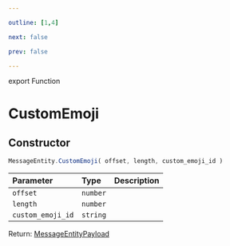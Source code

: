 ```yaml
---

outline: [1,4]

next: false

prev: false

---
```


export Function
# CustomEmoji

## Constructor
 ```ts
 MessageEntity.CustomEmoji( offset, length, custom_emoji_id )
 ```
 
 | Parameter | Type | Description |
| :--- | :--- | :--- |
| `offset` | `number` | |
| `length` | `number` | |
| `custom_emoji_id` | `string` | |

Return: [MessageEntityPayload](../../../interfaces/MessageEntityPayload.md)
